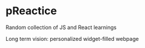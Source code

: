 # pReactice

Random collection of JS and React learnings

Long term vision: personalized widget-filled webpage
